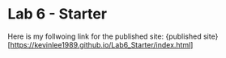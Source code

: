 # Lab 6 - Starter
Here is my follwoing link for the published site: {published site}[https://kevinlee1989.github.io/Lab6_Starter/index.html]
